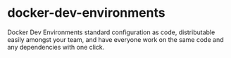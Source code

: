 # docker-dev-environments
Docker Dev Environments standard configuration as code, distributable easily amongst your team, and have everyone work on the same code and any dependencies with one click.
